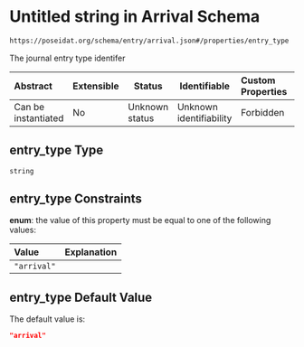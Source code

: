 # Untitled string in Arrival Schema

```txt
https://poseidat.org/schema/entry/arrival.json#/properties/entry_type
```

The journal entry type identifer


| Abstract            | Extensible | Status         | Identifiable            | Custom Properties | Additional Properties | Access Restrictions | Defined In                                                          |
| :------------------ | ---------- | -------------- | ----------------------- | :---------------- | --------------------- | ------------------- | ------------------------------------------------------------------- |
| Can be instantiated | No         | Unknown status | Unknown identifiability | Forbidden         | Allowed               | none                | [arrival.json\*](schemas/entry/arrival.json "open original schema") |

## entry_type Type

`string`

## entry_type Constraints

**enum**: the value of this property must be equal to one of the following values:

| Value       | Explanation |
| :---------- | ----------- |
| `"arrival"` |             |

## entry_type Default Value

The default value is:

```json
"arrival"
```
